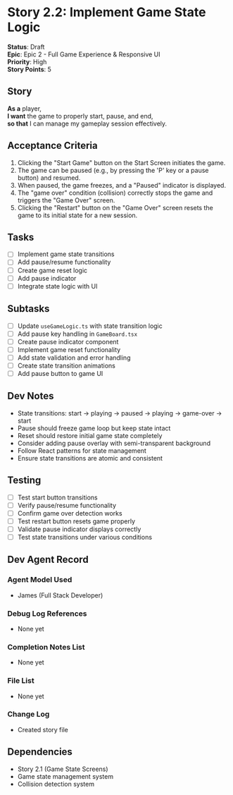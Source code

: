 # Story 2.2: Implement Game State Logic

**Status**: Draft  
**Epic**: Epic 2 - Full Game Experience & Responsive UI  
**Priority**: High  
**Story Points**: 5

## Story

**As a** player,  
**I want** the game to properly start, pause, and end,  
**so that** I can manage my gameplay session effectively.

## Acceptance Criteria

1. Clicking the "Start Game" button on the Start Screen initiates the game.
2. The game can be paused (e.g., by pressing the 'P' key or a pause button) and resumed.
3. When paused, the game freezes, and a "Paused" indicator is displayed.
4. The "game over" condition (collision) correctly stops the game and triggers the "Game Over" screen.
5. Clicking the "Restart" button on the "Game Over" screen resets the game to its initial state for a new session.

## Tasks

- [ ] Implement game state transitions
- [ ] Add pause/resume functionality
- [ ] Create game reset logic
- [ ] Add pause indicator
- [ ] Integrate state logic with UI

## Subtasks

- [ ] Update `useGameLogic.ts` with state transition logic
- [ ] Add pause key handling in `GameBoard.tsx`
- [ ] Create pause indicator component
- [ ] Implement game reset functionality
- [ ] Add state validation and error handling
- [ ] Create state transition animations
- [ ] Add pause button to game UI

## Dev Notes

- State transitions: start → playing → paused → playing → game-over → start
- Pause should freeze game loop but keep state intact
- Reset should restore initial game state completely
- Consider adding pause overlay with semi-transparent background
- Follow React patterns for state management
- Ensure state transitions are atomic and consistent

## Testing

- [ ] Test start button transitions
- [ ] Verify pause/resume functionality
- [ ] Confirm game over detection works
- [ ] Test restart button resets game properly
- [ ] Validate pause indicator displays correctly
- [ ] Test state transitions under various conditions

## Dev Agent Record

### Agent Model Used

- James (Full Stack Developer)

### Debug Log References

- None yet

### Completion Notes List

- None yet

### File List

- None yet

### Change Log

- Created story file

## Dependencies

- Story 2.1 (Game State Screens)
- Game state management system
- Collision detection system

